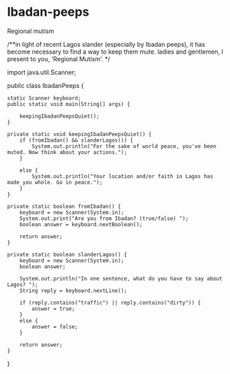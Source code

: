 # Ibadan-peeps
Regional mutism

/**in light of recent Lagos slander (especially by Ibadan peeps), 
it has become necessary to find a way to keep them mute. 
ladies and gentlemen, I present to you, 'Regional Mutism'. */

import java.util.Scanner;

public class IbadanPeeps {

	static Scanner keyboard;
	public static void main(String[] args) {
		
		keepingIbadanPeepsQuiet();
	}

	private static void keepingIbadanPeepsQuiet() {
		if (fromIbadan() && slanderLagos()) {
			System.out.println("For the sake of world peace, you've been muted. Now think about your actions.");
		}
		
		else {
			System.out.println("Your location and/or faith in Lagos has made you whole. Go in peace.");
		}
	}
	
	private static boolean fromIbadan() {
		keyboard = new Scanner(System.in);
		System.out.print("Are you from Ibadan? (true/false) ");
		boolean answer = keyboard.nextBoolean();
		
		return answer;
	}
	
	private static boolean slanderLagos() {
		keyboard = new Scanner(System.in);
		boolean answer;
		
		System.out.println("In one sentence, what do you have to say about Lagos? ");
		String reply = keyboard.nextLine();
		
		if (reply.contains("traffic") || reply.contains("dirty")) {
			answer = true;
		}
		else {
			answer = false;
		}
		
		return answer;
	}
}
